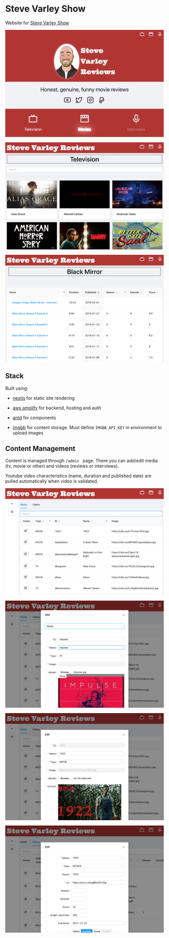 # Steve Varley Show

Website for [Steve Varley Show](https://www.stevevarley.com)

![Main](public/screenshot-main.png?raw=true "Main")

![TV](public/screenshot-tv.png?raw=true "TV Shows")

![Videos](public/screenshot-video.png?raw=true "Videos")

## Stack

Built using:

- [nextjs](https://nextjs.org/) for static site rendering

- [aws amplify](https://aws.amazon.com/amplify/) for backend, hosting and auth

- [antd](https://ant.design/) for components

- [imgbb](https://imgbb.com/) for content storage. Must define `IMGBB_API_KEY` in environment to upload images


## Content Management

Content is managed through `/admin ` page. There you can add/edit media (tv, movie or other) and videos (reviews or interviews).

Youtube video characteristics (name, duration and published date) are pulled automatically when video is validated.


![Admin](public/screenshot-admin.png?raw=true "Admin")

![Add Media](public/screenshot-add-media.png?raw=true "Add Media")

![Edit Media](public/screenshot-edit-media.png?raw=true "Edit Media")

![Edit Video](public/screenshot-edit-video.png?raw=true "Edit Video")


